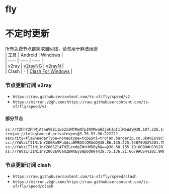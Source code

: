 # fly
# 不定时更新
所有免费节点都爬取自网络，请勿用于非法用途  
|  工具  | Android  | Windows  |  
|  ----  | ----   | ----  |  
| v2ray  | [v2rayNG](https://github.com/2dust/v2rayNG/releases) | [v2rayN](https://github.com/2dust/v2rayN/releases) |  
| Clash  | - | [Clash For Windows](https://github.com/2dust/clashN/releases) | 
  
### 节点更新订阅  v2ray
- `https://raw.githubusercontent.com/ts-sf/fly/speed/v2`  
- `https://mirror.v2gh.com/https://raw.githubusercontent.com/ts-sf/fly/speed/v2`  

#### 部分节点  
``` 
ss://Y2hhY2hhMjAtaWV0Zi1wb2x5MTMwNTpINVMwaHZjeFJpI1lMbWdV@38.107.226.146:1230#US%2029.2MB%2Fs
trojan://telegram-id-privatevpns@3.76.57.96:22222?security=tls&headerType=none&type=tcp&sni=trojan.burgerip.co.uk#%E6%9C%AA%E7%9F%A53%205.8MB%2Fs
ss://YWVzLTI1Ni1nY206Rm9PaUdsa0FBOXlQRUdQ@38.86.135.225:7307#US2%201.7MB%2Fs
ss://YWVzLTI1Ni1nY206S2l4THZLendqZWtHMDBybQ==@38.68.135.19:8080#US3%201.9MB%2Fs
ss://YWVzLTI1Ni1nY206VEV6amZBWXEySWp0dW9T@38.75.136.21:6679#US4%201.9MB%2Fs
```
### 节点更新订阅  clash
- `https://raw.githubusercontent.com/ts-sf/fly/speed/clash`  
- `https://mirror.v2gh.com/https://raw.githubusercontent.com/ts-sf/fly/speed/clash`  


